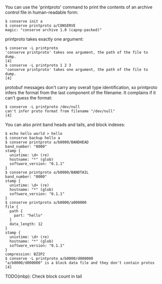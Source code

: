 You can use the 'printproto' command to print the contents of an archive
control file in human-readable form:

    $ conserve init a
    $ conserve printproto a/CONSERVE
    magic: "conserve archive 1.0 (capnp-packed)"

printproto takes exactly one argument:

    $ conserve -L printproto
    'conserve printproto' takes one argument, the path of the file to dump.
    [4]
    $ conserve -L printproto 1 2 3
    'conserve printproto' takes one argument, the path of the file to dump.
    [4]

protobuf messages don't carry any overall type identification, so printproto
infers the format from the last component of the filename.  It complains if it
can't guess the format:

    $ conserve -L printproto /dev/null
    can't infer proto format from filename "/dev/null"
    [4]

You can also print band heads and tails, and block indexes:

    $ echo hello world > hello
    $ conserve backup hello a
    $ conserve printproto a/b0000/BANDHEAD
    band_number: "0000"
    stamp {
      unixtime: \d+ (re)
      hostname: "*" (glob)
      software_version: "0.1.1"
    }
    $ conserve printproto a/b0000/BANDTAIL
    band_number: "0000"
    stamp {
      unixtime: \d+ (re)
      hostname: "*" (glob)
      software_version: "0.1.1"
    }
    $ conserve printproto a/b0000/a000000
    file {
      path {
        part: "hello"
      }
      data_length: 12
    }
    stamp {
      unixtime: \d+ (re)
      hostname: "*" (glob)
      software_version: "0.1.1"
    }
    compression: BZIP2
    $ conserve -L printproto a/b0000/d000000
    "a/b0000/d000000" is a block data file and they don't contain protos
    [4]

TODO(mbp): Check block count in tail

